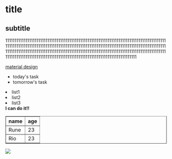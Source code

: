 <h1>title</h1>
<h2>subtitle</h2>
<p>111111111111111111111111111111111111111111111111111111111111111111111111111111111111111111111111111111111111111111111111111111111111111111111111111111111111111111111111111111111111111111111111111111111111111111111111111111111111111111111111111111111111111111111111111111111111111111111111111111111111111111111111111111111111111111111111</p>
<p><a href="https://m3.material.io/">material design</a></p>
<ul>
  <li>today's task</li>
  <li>tomorrow's task</li>
</ul>
<oi>
  <li>list1</li>
  <li>list2</li>
  <li>list3</li>
</oi>
<strong>I can do it!!</strong>

<table border=1>
<tr>
  <th>name</th>
  <th>age</th>
</tr>
<tr>
  <td>Rune</td>
  <td>23</td>
</tr>
<tr>
  <td>Rio</td>
  <td>23</td>
</tr>
</table>
<image src=1042088_s.jpg>
